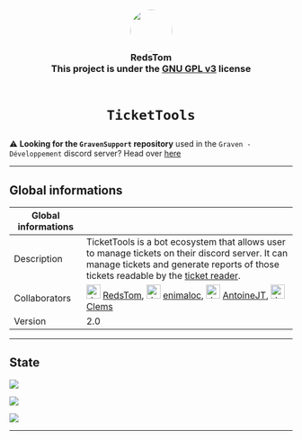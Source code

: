 <h3 align="center">
  <img src="https://avatars.githubusercontent.com/u/44524788?s=200&v=4" width="75" style="border-radius: 50%;"><br/>
  RedsTom<br/>
  This project is under the <a href="https://choosealicense.com/licenses/gpl-3.0/">GNU GPL v3</a> license<br/><br/>
</h3>

# <p align="center">`TicketTools`</p>

⚠️ **Looking for the `GravenSupport` repository** used in the `Graven - Développement` discord server? Head over [here](https://github.com/GravenDev/GravenSupport)

---
## Global informations

| Global informations |                                                                                                                                                                                                                                                                                                                                                                                                                                                                                                                                              |
|---------------------|----------------------------------------------------------------------------------------------------------------------------------------------------------------------------------------------------------------------------------------------------------------------------------------------------------------------------------------------------------------------------------------------------------------------------------------------------------------------------------------------------------------------------------------------|
| Description         | TicketTools is a bot ecosystem that allows user to manage tickets on their discord server. It can manage tickets and generate reports of those tickets readable by the [ticket reader](https://redstom.github.io/GravenDev-TicketReader).                                                                                                                                                                                                                                                                                                    |
| Collaborators       | <img src="https://avatars.githubusercontent.com/u/44524788?v=4" alt="drawing" width="25"/> [RedsTom](https://github.com/RedsTom), <img src="https://avatars.githubusercontent.com/u/44118516?v=4" alt="drawing" width="25"/> [enimaloc](https://github.com/enimaloc), <img src="https://avatars.githubusercontent.com/u/26577763?v=4" alt="drawing" width="25" /> [AntoineJT](https://github.com/AntoineJT), <img src="https://avatars.githubusercontent.com/u/23144015?v=4" alt="drawing" width="25" /> [Clems](https://github.com/g-Clems) |
| Version             | 2.0                                                                                                                                                                                                                                                                                                                                                                                                                                                                                                                                          |

---

## State
![](https://img.shields.io/badge/State-Development-orange?style=for-the-badge)

![](https://img.shields.io/github/issues/RedsTom/TicketTools?style=for-the-badge)

![](https://img.shields.io/github/issues-pr/RedsTom/TicketTools?style=for-the-badge)

--- 
